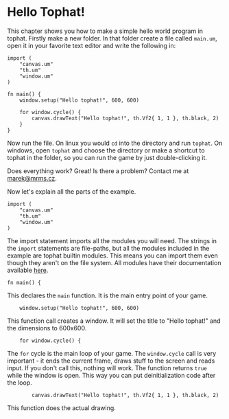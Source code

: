# Hello Tophat!

This chapter shows you how to make a simple hello world program in tophat.
Firstly make a new folder.  In that folder create a file called `main.um`, open
it in your favorite text editor and write the following in:

```umka
import (
	"canvas.um"
	"th.um"
	"window.um"
)

fn main() {
	window.setup("Hello tophat!", 600, 600)

	for window.cycle() {
		canvas.drawText("Hello tophat!", th.Vf2{ 1, 1 }, th.black, 2)
	}
}
```

Now run the file.  On linux you would `cd` into the directory and run `tophat`.
On windows, open `tophat` and choose the directory or make a shortcut to tophat
in the folder, so you can run the game by just double-clicking it.

Does everything work? Great! Is there a problem? Contact me at
[marek@mrms.cz](mailto:marek@mrms.cz).

Now let's explain all the parts of the example.

```umka
import (
	"canvas.um"
	"th.um"
	"window.um"
)
```

The import statement imports all the modules you will need. The strings in the
`import` statements are file-paths, but all the modules included in the example
are tophat builtin modules.  This means you can import them even though they
aren't on the file system.  All modules have their documentation available
[here](api/README.md).

```umka
fn main() {
```

This declares the `main` function. It is the main entry point of your game.

```umka
	window.setup("Hello tophat!", 600, 600)
```

This function call creates a window. It will set the title to "Hello tophat!"
and the dimensions to 600x600.

```umka
	for window.cycle() {
```

The `for` cycle is the main loop of your game. The `window.cycle` call is very
important - it ends the current frame, draws stuff to the screen and reads
input. If you don't call this, nothing will work. The function returns `true`
while the window is open. This way you can put deinitialization code after the
loop.

```umka
		canvas.drawText("Hello tophat!", th.Vf2{ 1, 1 }, th.black, 2)
```

This function does the actual drawing.
